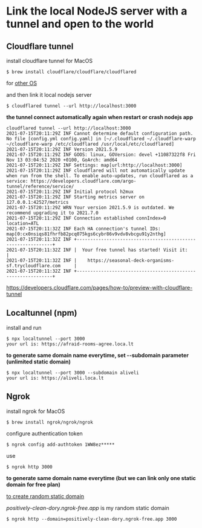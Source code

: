 # Link the local NodeJS server with a tunnel and open to the world

## Cloudflare tunnel

install cloudflare tunnel for MacOS
```shell
$ brew install cloudflare/cloudflare/cloudflared
```
for [other OS ](https://developers.cloudflare.com/cloudflare-one/connections/connect-apps/install-and-setup/installation)

and then link it local nodejs server
```shell
$ cloudflared tunnel --url http://localhost:3000
```
**the tunnel connect automatically again when restart or crash nodejs app**
```shell
cloudflared tunnel --url http://localhost:3000
2021-07-15T20:11:29Z INF Cannot determine default configuration path. No file [config.yml config.yaml] in [~/.cloudflared ~/.cloudflare-warp ~/cloudflare-warp /etc/cloudflared /usr/local/etc/cloudflared]
2021-07-15T20:11:29Z INF Version 2021.5.9
2021-07-15T20:11:29Z INF GOOS: linux, GOVersion: devel +11087322f8 Fri Nov 13 03:04:52 2020 +0100, GoArch: amd64
2021-07-15T20:11:29Z INF Settings: map[url:http://localhost:3000]
2021-07-15T20:11:29Z INF cloudflared will not automatically update when run from the shell. To enable auto-updates, run cloudflared as a service: https://developers.cloudflare.com/argo-tunnel/reference/service/
2021-07-15T20:11:29Z INF Initial protocol h2mux
2021-07-15T20:11:29Z INF Starting metrics server on 127.0.0.1:42527/metrics
2021-07-15T20:11:29Z WRN Your version 2021.5.9 is outdated. We recommend upgrading it to 2021.7.0
2021-07-15T20:11:29Z INF Connection established connIndex=0 location=ATL
2021-07-15T20:11:32Z INF Each HA connection's tunnel IDs: map[0:cx0nsiqs81fhrfb82pcq075kgs6cybr86v9vdv8vbcgu91y2nthg]
2021-07-15T20:11:32Z INF +-------------------------------------------------------------+
2021-07-15T20:11:32Z INF |  Your free tunnel has started! Visit it:                    |
2021-07-15T20:11:32Z INF |    https://seasonal-deck-organisms-sf.trycloudflare.com     |
2021-07-15T20:11:32Z INF +-------------------------------------------------------------+
```

https://developers.cloudflare.com/pages/how-to/preview-with-cloudflare-tunnel


## Localtunnel (npm)

install and run 
```shell
$ npx localtunnel --port 3000
your url is: https://afraid-rooms-agree.loca.lt
```

**to generate same domain name everytime, set --subdomain parameter (unlimited static domain)**
```shell
$ npx localtunnel --port 3000 --subdomain aliveli
your url is: https://aliveli.loca.lt
```

## Ngrok
install ngrok for MacOS
```shell
$ brew install ngrok/ngrok/ngrok
```

configure authentication token 
```shell
$ ngrok config add-authtoken 1WW8ez*****
```

use 
``` shell
$ ngrok http 3000
```

**to generate same domain name everytime (but we can link only one static domain for free plan)**

[to create random static domain](https://dashboard.ngrok.com/cloud-edge/domains)

_positively-clean-dory.ngrok-free.app_ is my random static domain

```shell
$ ngrok http --domain=positively-clean-dory.ngrok-free.app 3000
```

